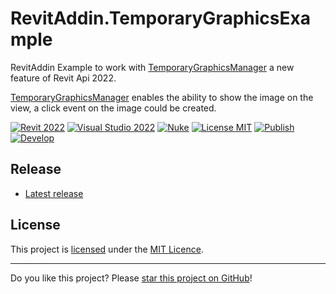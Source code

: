 # RevitAddin.TemporaryGraphicsExample

RevitAddin Example to work with [TemporaryGraphicsManager] a new feature of Revit Api 2022.

[TemporaryGraphicsManager] enables the ability to show the image on the view, a click event on the image could be created.

[![Revit 2022](https://img.shields.io/badge/Revit-2022+-blue.svg)](../..)
[![Visual Studio 2022](https://img.shields.io/badge/Visual%20Studio%20-2022-blue)](../..)
[![Nuke](https://img.shields.io/badge/Nuke-Build-blue)](https://nuke.build/)
[![License MIT](https://img.shields.io/badge/License-MIT-blue.svg)](LICENSE)
[![Publish](../../actions/workflows/Publish.yml/badge.svg)](../../actions)
[![Develop](../../actions/workflows/Develop.yml/badge.svg)](../../actions)

## Release

* [Latest release](../../releases/latest)

## License

This project is [licensed](LICENSE) under the [MIT Licence](https://en.wikipedia.org/wiki/MIT_License).

---

Do you like this project? Please [star this project on GitHub](../../stargazers)!

[TemporaryGraphicsManager]: https://www.revitapidocs.com/2022/1dd29f70-d381-fa60-8ffa-1076eac55ed7.htm
